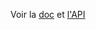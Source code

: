 Voir la [doc](https://chipmunk-physics.net/release/ChipmunkLatest-Docs/)
et [l'API](https://chipmunk-physics.net/release/ChipmunkLatest-API-Reference/index.html)
